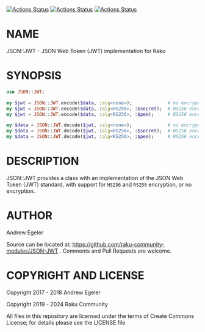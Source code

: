 [![Actions Status](https://github.com/raku-community-modules/JSON-JWT/actions/workflows/linux.yml/badge.svg)](https://github.com/raku-community-modules/JSON-JWT/actions) [![Actions Status](https://github.com/raku-community-modules/JSON-JWT/actions/workflows/macos.yml/badge.svg)](https://github.com/raku-community-modules/JSON-JWT/actions) [![Actions Status](https://github.com/raku-community-modules/JSON-JWT/actions/workflows/windows.yml/badge.svg)](https://github.com/raku-community-modules/JSON-JWT/actions)

NAME
====

JSON::JWT - JSON Web Token (JWT) implementation for Raku

SYNOPSIS
========

```raku
use JSON::JWT;

my $jwt = JSON::JWT.encode($data, :alg<none>);             # no encryption
my $jwt = JSON::JWT.encode($data, :alg<HS256>, :$secret);  # HS256 encryption
my $jwt = JSON::JWT.encode($data, :alg<RS256>, :$pem);     # RS256 encryption

my $data = JSON::JWT.decode($jwt, :alg<none>);             # no encryption
my $data = JSON::JWT.decode($jwt, :alg<HS256>, :$secret);  # HS256 encryption
my $data = JSON::JWT.decode($jwt, :alg<RS256>, :$pem);     # RS256 encryption
```

DESCRIPTION
===========

JSON::JWT provides a class with an implementation of the JSON Web Token (JWT) standard, with support for `HS256` and `RS256` encryption, or no encryption.

AUTHOR
======

Andrew Egeler

Source can be located at: https://github.com/raku-community-modules/JSON-JWT . Comments and Pull Requests are welcome.

COPYRIGHT AND LICENSE
=====================

Copyright 2017 - 2018 Andrew Egeler

Copyright 2019 - 2024 Raku Community

All files in this repository are licensed under the terms of Create Commons License; for details please see the LICENSE file

